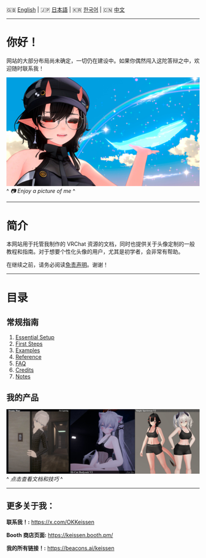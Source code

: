 🇬🇧 [English](README.md) | 🇯🇵 [日本語](README.ja.md) | 🇰🇷 [한국어](README.ko.md) | 🇨🇳 [中文](README.zh.md)

---

# 你好！

网站的大部分布局尚未确定，一切仍在建设中。如果你偶然闯入这陀答辩之中，欢迎随时联系我！

![Project Screenshot](assets/image1.jpeg)
^ *📷 Enjoy a picture of me* ^

---

# 简介

本网站用于托管我制作的 VRChat 资源的文档，同时也提供关于头像定制的一般教程和指南。对于想要个性化头像的用户，尤其是初学者，会非常有帮助。

在继续之前，请务必阅读[免责声明](docs/0.md)。谢谢！

---

# 目录

## 常规指南

1. [Essential Setup](docs/1.md)
2. [First Steps](docs/2.md)
3. [Examples](docs/3.md)
4. [Reference](docs/4.md)
5. [FAQ](docs/5.md)
6. [Credits](docs/6.md)
7. [Notes](docs/7.md)



## 我的产品

[![Watch the video](assets/productbanner.jpeg)](docs2/p1.md)
^ *点击查看文档和技巧* ^

---

## 更多关于我：

**联系我！:** https://x.com/OKKeissen

**Booth 商店页面:** https://keissen.booth.pm/

**我的所有链接！:** https://beacons.ai/keissen
